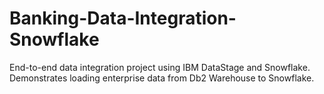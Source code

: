 # Banking-Data-Integration-Snowflake
End-to-end data integration project using IBM DataStage and Snowflake. Demonstrates loading enterprise data from Db2 Warehouse to Snowflake.

